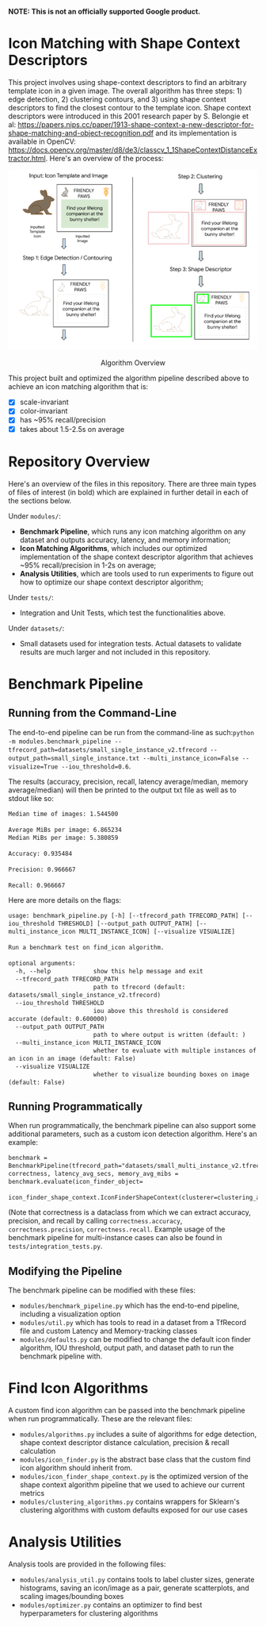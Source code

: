 **NOTE: This is not an officially supported Google product.**

# Icon Matching with Shape Context Descriptors

This project involves using shape-context descriptors to find an arbitrary template icon in a given image. The overall algorithm has three steps: 1) edge detection, 2) clustering contours, and 3) using shape context descriptors to find the closest contour to the template icon. Shape context descriptors were introduced in this 2001 research paper by S. Belongie et al: https://papers.nips.cc/paper/1913-shape-context-a-new-descriptor-for-shape-matching-and-object-recognition.pdf and its implementation is available in OpenCV: https://docs.opencv.org/master/d8/de3/classcv_1_1ShapeContextDistanceExtractor.html. Here's an overview of the process:

<p align="center">
  <img src="https://github.com/googleinterns/acuiti/blob/update-README/docs/Algorithm-Overview.png"/></p>

<p align="center">Algorithm Overview<p align="center">


This project built and optimized the algorithm pipeline described above to achieve an icon matching algorithm that is:
- [x] scale-invariant
- [x] color-invariant
- [x] has ~95% recall/precision 
- [x] takes about 1.5-2.5s on average

# Repository Overview
Here's an overview of the files in this repository. There are three main types of files of interest (in bold) which are explained in further detail in each of the sections below.

Under ```modules/```:
  - **Benchmark Pipeline**, which runs any icon matching algorithm on any dataset and outputs accuracy, latency, and memory information;
  - **Icon Matching Algorithms**, which includes our optimized implementation of the shape context descriptor algorithm that achieves ~95% recall/precision in 1-2s on average;
  - **Analysis Utilities**, which are tools used to run experiments to figure out how to optimize our shape context descriptor algorithm;

Under ```tests/```:
- Integration and Unit Tests, which test the functionalities above.

Under ```datasets/```:
- Small datasets used for integration tests. Actual datasets to validate results are much larger and not included in this repository.

# Benchmark Pipeline
## Running from the Command-Line
The end-to-end pipeline can be run from the command-line as such:```python -m modules.benchmark_pipeline --tfrecord_path=datasets/small_single_instance_v2.tfrecord --output_path=small_single_instance.txt --multi_instance_icon=False --visualize=True --iou_threshold=0.6```. 

The results (accuracy, precision, recall, latency average/median, memory average/median) will then be printed to the output txt file as well as to stdout like so:
```Average time per image: 1.439400
Median time of images: 1.544500

Average MiBs per image: 6.865234
Median MiBs per image: 5.380859

Accuracy: 0.935484

Precision: 0.966667

Recall: 0.966667
```

Here are more details on the flags:

```
usage: benchmark_pipeline.py [-h] [--tfrecord_path TFRECORD_PATH] [--iou_threshold THRESHOLD] [--output_path OUTPUT_PATH] [--multi_instance_icon MULTI_INSTANCE_ICON] [--visualize VISUALIZE]

Run a benchmark test on find_icon algorithm.

optional arguments:
  -h, --help            show this help message and exit
  --tfrecord_path TFRECORD_PATH
                        path to tfrecord (default: datasets/small_single_instance_v2.tfrecord)
  --iou_threshold THRESHOLD
                        iou above this threshold is considered accurate (default: 0.600000)
  --output_path OUTPUT_PATH
                        path to where output is written (default: )
  --multi_instance_icon MULTI_INSTANCE_ICON
                        whether to evaluate with multiple instances of an icon in an image (default: False)
  --visualize VISUALIZE
                        whether to visualize bounding boxes on image (default: False)
 ```
 
 ## Running Programmatically
When run programmatically, the benchmark pipeline can also support some additional parameters, such as a custom icon detection algorithm. Here's an example:
```
benchmark = BenchmarkPipeline(tfrecord_path="datasets/small_multi_instance_v2.tfrecord")
correctness, latency_avg_secs, memory_avg_mibs = benchmark.evaluate(icon_finder_object=
                                                                icon_finder_shape_context.IconFinderShapeContext(clusterer=clustering_algorithms.DBSCANClusterer()))
```
(Note that correctness is a dataclass from which we can extract accuracy, precision, and recall by calling ```correctness.accuracy```, ```correctness.precision```, ```correctness.recall```. Example usage of the benchmark pipeline for multi-instance cases can also be found in ```tests/integration_tests.py```. 

## Modifying the Pipeline
The benchmark pipeline can be modified with these files:
- ```modules/benchmark_pipeline.py``` which has the end-to-end pipeline, including a visualization option
- ```modules/util.py``` which has tools to read in a dataset from a TfRecord file and custom Latency and Memory-tracking classes
- ```modules/defaults.py``` can be modified to change the default icon finder algorithm, IOU threshold, output path, and dataset path to run the benchmark pipeline with.

# Find Icon Algorithms
A custom find icon algorithm can be passed into the benchmark pipeline when run programmatically. These are the relevant files:
- ```modules/algorithms.py``` includes a suite of algorithms for edge detection, shape context descriptor distance calculation, precision & recall calculation
- ```modules/icon_finder.py``` is the abstract base class that the custom find icon algorithm should inherit from. 
- ```modules/icon_finder_shape_context.py``` is the optimized version of the shape context algorithm pipeline that we used to achieve our current metrics
- ```modules/clustering_algorithms.py``` contains wrappers for Sklearn's clustering algorithms with custom defaults exposed for our use cases

# Analysis Utilities
Analysis tools are provided in the following files:
- ```modules/analysis_util.py``` contains tools to label cluster sizes, generate histograms, saving an icon/image as a pair, generate scatterplots, and scaling images/bounding boxes
- ```modules/optimizer.py``` contains an optimizer to find best hyperparameters for clustering algorithms
